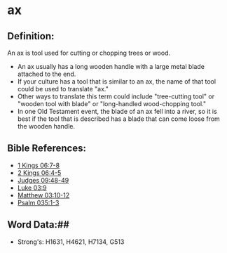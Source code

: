 # ax #

## Definition: ##

An ax is tool used for cutting or chopping trees or wood. 

 * An ax usually has a long wooden handle with a large metal blade attached to the end.
 * If your culture has a tool that is similar to an ax, the name of that tool could be used to translate "ax."
 * Other ways to translate this term could include "tree-cutting tool" or "wooden tool with blade" or "long-handled wood-chopping tool."
 * In one Old Testament event, the blade of an ax fell into a river, so it is best if the tool that is described has a blade that can come loose from the wooden handle.

## Bible References: ##

* [1 Kings 06:7-8](rc://en/tn/help/1ki/06/07)
* [2 Kings 06:4-5](rc://en/tn/help/2ki/06/04)
* [Judges 09:48-49](rc://en/tn/help/jdg/09/48)
* [Luke 03:9](rc://en/tn/help/luk/03/09)
* [Matthew 03:10-12](rc://en/tn/help/mat/03/10)
* [Psalm 035:1-3](rc://en/tn/help/psa/035/001)

## Word Data:##

* Strong's: H1631, H4621, H7134, G513

